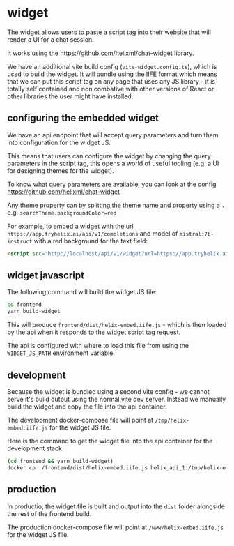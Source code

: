 # widget

The widget allows users to paste a script tag into their website that will render a UI for a chat session.

It works using the https://github.com/helixml/chat-widget library.

We have an additional vite build config (`vite-widget.config.ts`), which is used to build the widget.  It will bundle using the [IIFE](https://en.wikipedia.org/wiki/Immediately_invoked_function_expression) format which means that we can put this script tag on any page that uses any JS library - it is totally self contained and non combative with other versions of React or other libraries the user might have installed.

## configuring the embedded widget

We have an api endpoint that will accept query parameters and turn them into configuration for the widget JS.

This means that users can configure the widget by changing the query parameters in the script tag, this opens a world of useful tooling (e.g. a UI for designing themes for the widget).

To know what query parameters are available, you can look at the config https://github.com/helixml/chat-widget

Any theme property can by splitting the theme name and property using a `.` e.g. `searchTheme.backgroundColor=red`

For example, to embed a widget with the url `https://app.tryhelix.ai/api/v1/completions` and model of `mistral:7b-instruct` with a red background for the text field:

```html
<script src="http://localhost/api/v1/widget?url=https://app.tryhelix.ai/api/v1/completions&model=mistral:7b-instruct&searchTheme.backgroundColor=red"></script>
```

## widget javascript

The following command will build the widget JS file:

```bash
cd frontend
yarn build-widget
```

This will produce `frontend/dist/helix-embed.iife.js` - which is then loaded by the api when it responds to the widget script tag request.

The api is configured with where to load this file from using the `WIDGET_JS_PATH` environment variable.

## development

Because the widget is bundled using a second vite config - we cannot serve it's build output using the normal vite dev server.  Instead we manually build the widget and copy the file into the api container.

The development docker-compose file will point at `/tmp/helix-embed.iife.js` for the widget JS file.

Here is the command to get the widget file into the api container for the development stack

```bash
(cd frontend && yarn build-widget)
docker cp ./frontend/dist/helix-embed.iife.js helix_api_1:/tmp/helix-embed.iife.js
```

## production

In productio, the widget file is built and output into the `dist` folder alongside the rest of the frontend build.

The production docker-compose file will point at `/www/helix-embed.iife.js` for the widget JS file.
